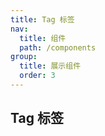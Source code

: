```yaml
---
title: Tag 标签
nav:
  title: 组件
  path: /components
group:
  title: 展示组件
  order: 3
---
```


## Tag 标签

<code src="./demos/base.tsx"></code>

<code src="./demos/color.tsx"></code>

<API></API>

